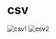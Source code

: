 # csv
![csv1](https://user-images.githubusercontent.com/90281219/145698829-0fcd2c5a-505a-408a-b94d-16cb48ba336a.jpeg)
![csv2](https://user-images.githubusercontent.com/90281219/145698830-843a14f9-fa06-4a2f-938b-031ef4c0d25c.jpeg)
